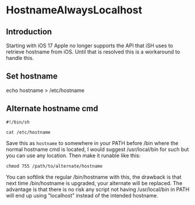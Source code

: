 # HostnameAlwaysLocalhost

## Introduction

Starting with iOS 17 Apple no longer supports the API that iSH uses
to retrieve hostname from iOS. Until that is resolved this is a
workaround to handle this.

## Set hostname

echo hostname > /etc/hostname

## Alternate hostname cmd

```shell
#!/bin/sh

cat /etc/hostname
```

Save this as `hostname` to somewhere in your PATH before /bin where the
normal hostname cmd is located, I would suggest /usr/local/bin for such
but you can use any location.
Then make it runable like this:

```shell
chmod 755 /path/to/alternate/hostname
```

You can softlink the regular /bin/hostname with this, the drawback is that
next time /bin/hostname is upgraded, your alternate will be replaced.
The advantage is that there is no risk any script not having /usr/local/bin
in PATH will end up using "localhost" instead of the intended hostname.
